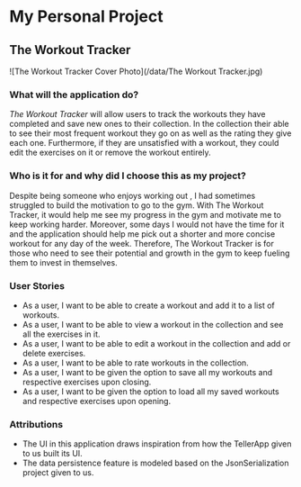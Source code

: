 # My Personal Project

## The Workout Tracker


![The Workout Tracker Cover Photo](/data/The Workout Tracker.jpg)


### What will the application do?
*The Workout Tracker* will allow users to track the workouts they have completed and save new ones to their collection.
In the collection their able to see their most frequent workout they go on as well as the rating they give each one. 
Furthermore, if they are unsatisfied with a workout, they could edit the exercises on it or remove the workout entirely.



### Who is it for and why did I choose this as my project?
Despite being someone who enjoys working out , I had sometimes struggled to build the motivation to go to the gym. With
The Workout Tracker, it would help me see my progress in the gym and motivate me to keep working harder. Moreover, some
days I would not have the time for it and the application should help me pick out a shorter and more concise workout
for any day of the week. Therefore, The Workout Tracker is for those who need to see their potential and growth in the
gym to keep fueling them to invest in themselves. 



### User Stories
- As a user, I want to be able to create a workout and add it to a list of workouts.
- As a user, I want to be able to view a workout in the collection and see all the exercises in it.
- As a user, I want to be able to edit a workout in the collection and add or delete exercises.
- As a user, I want to be able to rate workouts in the collection.
- As a user, I want to be given the option to save all my workouts and respective exercises upon closing.
- As a user, I want to be given the option to load all my saved workouts and respective exercises upon opening.

### Attributions
- The UI in this application draws inspiration from how the TellerApp given to us built its UI.
- The data persistence feature is modeled based on the JsonSerialization project given to us. 
